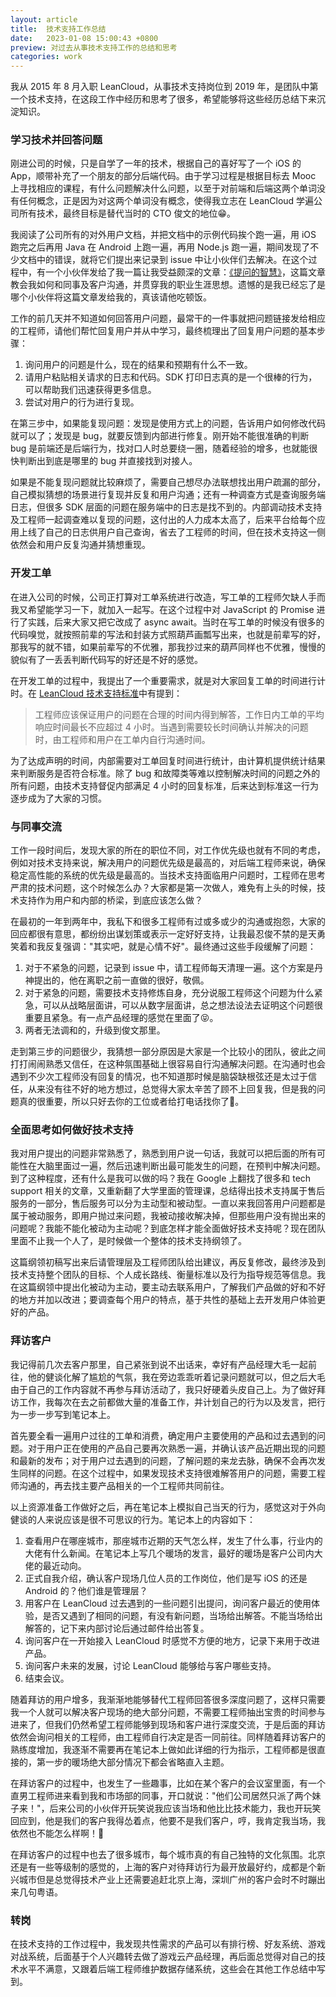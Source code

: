 ```yaml
---
layout: article
title:  技术支持工作总结
date:   2023-01-08 15:00:43 +0800
preview: 对过去从事技术支持工作的总结和思考
categories: work
---
```


我从 2015 年 8 月入职 LeanCloud，从事技术支持岗位到 2019 年，是团队中第一个技术支持，在这段工作中经历和思考了很多，希望能够将这些经历总结下来沉淀知识。

<!--more-->

### 学习技术并回答问题

刚进公司的时候，只是自学了一年的技术，根据自己的喜好写了一个 iOS 的 App，顺带补充了一个朋友的部分后端代码。由于学习过程是根据目标去 Mooc 上寻找相应的课程，有什么问题解决什么问题，以至于对前端和后端这两个单词没有任何概念，正是因为对这两个单词没有概念，使得我立志在 LeanCloud 学遍公司所有技术，最终目标是替代当时的 CTO 俊文的地位😁。

我阅读了公司所有的对外用户文档，并把文档中的示例代码挨个跑一遍，用 iOS 跑完之后再用 Java 在 Android 上跑一遍，再用 Node.js 跑一遍，期间发现了不少文档中的错误，就将它们提出来记录到 issue 中让小伙伴们去解决。在这个过程中，有一个小伙伴发给了我一篇让我受益颇深的文章：[《提问的智慧》](http://www.catb.org/~esr/faqs/smart-questions.html)，这篇文章教会我如何和同事及客户沟通，并贯穿我的职业生涯思想。遗憾的是我已经忘了是哪个小伙伴将这篇文章发给我的，真该请他吃顿饭。

工作的前几天并不知道如何回答用户问题，最常干的一件事就把问题链接发给相应的工程师，请他们帮忙回复用户并从中学习，最终梳理出了回复用户问题的基本步骤：

1. 询问用户的问题是什么，现在的结果和预期有什么不一致。
2. 请用户粘贴相关请求的日志和代码。SDK 打印日志真的是一个很棒的行为，可以帮助我们迅速获得更多信息。
3. 尝试对用户的行为进行复现。

在第三步中，如果能复现问题：发现是使用方式上的问题，告诉用户如何修改代码就可以了；发现是 bug，就要反馈到内部进行修复。刚开始不能很准确的判断 bug 是前端还是后端行为，找对口人时总要绕一圈，随着经验的增多，也就能很快判断出到底是哪里的 bug 并直接找到对接人。

如果是不能复现问题就比较麻烦了，需要自己想尽办法联想找出用户疏漏的部分，自己模拟猜想的场景进行复现并反复和用户沟通；还有一种调查方式是查询服务端日志，但很多 SDK 层面的问题在服务端中的日志是找不到的。内部调动技术支持及工程师一起调查难以复现的问题，这付出的人力成本太高了，后来平台给每个应用上线了自己的日志供用户自己查询，省去了工程师的时间，但在技术支持这一侧依然会和用户反复沟通并猜想重现。

### 开发工单

在进入公司的时候，公司正打算对工单系统进行改造，写工单的工程师欠缺人手而我又希望能学习一下，就加入一起写。在这个过程中对 JavaScript 的 Promise 进行了实践，后来大家又把它改成了 async await。当时在写工单的时候没有很多的代码嗅觉，就按照前辈的写法和封装方式照葫芦画瓢写出来，也就是前辈写的好，那我写的就不错，如果前辈写的不优雅，那我抄过来的葫芦同样也不优雅，慢慢的貌似有了一丢丢判断代码写的好还是不好的感觉。

在开发工单的过程中，我提出了一个重要需求，就是对大家回复工单的时间进行计时。在 [LeanCloud 技术支持标准](https://open.leancloud.cn/tech-support-guide/)中有提到：

> 工程师应该保证用户的问题在合理的时间内得到解答，工作日内工单的平均响应时间最长不应超过 4 小时。当遇到需要较长时间确认并解决的问题时，由工程师和用户在工单内自行沟通时间。

为了达成声明的时间，内部需要对工单回复时间进行统计，由计算机提供统计结果来判断服务是否符合标准。除了 bug 和故障类等难以控制解决时间的问题之外的所有问题，由技术支持督促内部满足 4 小时的回复标准，后来达到标准这一行为逐步成为了大家的习惯。

### 与同事交流

工作一段时间后，发现大家的所在的职位不同，对工作优先级也就有不同的考虑，例如对技术支持来说，解决用户的问题优先级是最高的，对后端工程师来说，确保稳定高性能的系统的优先级是最高的。当技术支持面临用户问题时，工程师在思考严肃的技术问题，这个时候怎么办？大家都是第一次做人，难免有上头的时候，技术支持作为用户和内部的桥梁，到底应该怎么做？

在最初的一年到两年中，我私下和很多工程师有过或多或少的沟通或抱怨，大家的回应都很有意思，都纷纷出谋划策或表示一定好好支持，让我最忍俊不禁的是天勇笑着和我反复强调："其实吧，就是心情不好"。最终通过这些手段缓解了问题：

1. 对于不紧急的问题，记录到 issue 中，请工程师每天清理一遍。这个方案是丹神提出的，他在离职之前一直做的很好，敬佩。
2. 对于紧急的问题，需要技术支持修炼自身，充分说服工程师这个问题为什么紧急，可以从战略层面讲，可以从数字层面讲，总之想法设法去证明这个问题很重要且紧急。有一点产品经理的感觉在里面了😝。
3. 两者无法调和的，升级到俊文那里。 

走到第三步的问题很少，我猜想一部分原因是大家是一个比较小的团队，彼此之间打打闹闹熟悉又信任，在这种氛围基础上很容易自行沟通解决问题。在沟通时也会遇到不少次工程师没有回复的情况，也不知道那时候是脑袋缺根弦还是太过于信任，从来没有往不好的地方想过，总觉得大家太辛苦了顾不上回复我，但是我的问题真的很重要，所以只好去你的工位或者给打电话找你了🤣。

### 全面思考如何做好技术支持

我对用户提出的问题非常熟悉了，熟悉到用户说一句话，我就可以把后面的所有可能性在大脑里面过一遍，然后迅速判断出最可能发生的问题，在预判中解决问题。到了这种程度，还有什么是我可以做的吗？我在 Google 上翻找了很多和 tech support 相关的文章，又重新翻了大学里面的管理课，总结得出技术支持属于售后服务的一部分，售后服务可以分为主动型和被动型。一直以来我回答用户问题都是属于被动服务，即用户抛过来问题，我被动接收解决掉，但那些用户没有抛出来的问题呢？我能不能化被动为主动呢？到底怎样才能全面做好技术支持呢？现在团队里面不止我一个人了，是时候做一个整体的技术支持纲领了。

这篇纲领初稿写出来后请管理层及工程师团队给出建议，再反复修改，最终涉及到技术支持整个团队的目标、个人成长路线、衡量标准以及行为指导规范等信息。我在这篇纲领中提出化被动为主动，要主动去联系用户，了解我们产品做的好和不好的地方并加以改进；要调查每个用户的特点，基于共性的基础上去开发用户体验更好的产品。

### 拜访客户

我记得前几次去客户那里，自己紧张到说不出话来，幸好有产品经理大毛一起前往，他的健谈化解了尴尬的气氛，我在旁边乖乖听着记录问题就可以，但之后大毛由于自己的工作内容就不再参与拜访活动了，我只好硬着头皮自己上。为了做好拜访工作，我每次在去之前都做大量的准备工作，并计划自己的行为以及发言，把行为一步一步写到笔记本上。

首先要全看一遍用户过往的工单和消费，确定用户主要使用的产品和过去遇到的问题。对于用户正在使用的产品自己要再次熟悉一遍，并确认该产品近期出现的问题和最新的发布；对于用户过去遇到的问题，了解问题的来龙去脉，确保不会再次发生同样的问题。在这个过程中，如果发现技术支持很难解答用户的问题，需要工程师沟通的，再去找主要产品相关的一个工程师共同前往。

以上资源准备工作做好之后，再在笔记本上模拟自己当天的行为，感觉这对于外向健谈的人来说应该是很不可思议的行为。笔记本上的内容如下：

1. 查看用户在哪座城市，那座城市近期的天气怎么样，发生了什么事，行业内的大佬有什么新闻。在笔记本上写几个暖场的发言，最好的暖场是客户公司内大佬的最近动向。
2. 正式自我介绍，确认客户现场几位人员的工作岗位，他们是写 iOS 的还是 Android 的？他们谁是管理层？
3. 用客户在 LeanCloud 过去遇到的一些问题引出提问，询问客户最近的使用体验，是否又遇到了相同的问题，有没有新问题，当场给出解答。不能当场给出解答的，记下来内部讨论后通过邮件给出答复。
4. 询问客户在一开始接入 LeanCloud 时感觉不方便的地方，记录下来用于改进产品。
5. 询问客户未来的发展，讨论 LeanCloud 能够给与客户哪些支持。
6. 结束会议。

随着拜访的用户增多，我渐渐地能够替代工程师回答很多深度问题了，这样只需要我一个人就可以解决客户现场的绝大部分问题，不需要工程师抽出宝贵的时间参与进来了，但我们仍然希望工程师能够到现场和客户进行深度交流，于是后面的拜访依然会询问相关的工程师，由工程师自行决定是否一同前往。同样随着拜访客户的熟练度增加，我逐渐不需要再在笔记本上做如此详细的行为指示，工程师都是很直接的，第一步的暖场绝大部分情况下都会省略直入主题。

在拜访客户的过程中，也发生了一些趣事，比如在某个客户的会议室里面，有一个直男工程师进来看到我和市场部的同事，开口就说："他们公司居然只派了两个妹子来！"，后来公司的小伙伴开玩笑说我应该当场和他比比技术能力，我也开玩笑回应到，他是我们的客户我得怂着点，他要不是我们客户，哼，我肯定我当场，我依然也不能怎么样啊！🤣

在拜访客户的过程中也去了很多城市，每个城市真的有自己独特的文化氛围。北京还是有一些等级制的感觉的，上海的客户对待拜访行为最开放最好约，成都是个新兴城市但是总觉得技术产业上还需要追赶北京上海，深圳广州的客户会时不时蹦出来几句粤语。

### 转岗

在技术支持的工作过程中，我发现共性需求的产品可以有排行榜、好友系统、游戏对战系统，后面基于个人兴趣转去做了游戏云产品经理，再后面总觉得对自己的技术水平不满意，又跟着后端工程师维护数据存储系统，这些会在其他工作总结中写到。
